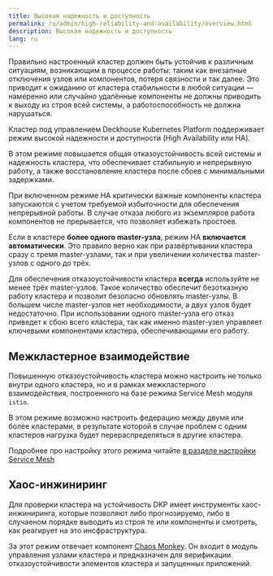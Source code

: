 ```yaml
---
title: Высокая надежность и доступность
permalink: ru/admin/high-reliability-and-availability/overview.html
description: Высокая надежность и доступность
lang: ru
---
```


Правильно настроенный кластер должен быть устойчив к различным ситуациям, возникающим в процессе работы: таким как внезапные отключения узлов или компонентов, потеря связности и так далее. Это приводит к ожиданию от кластера стабильности в любой ситуации — намеренно или случайно удалённые компоненты не должны приводить к выходу из строя всей системы, а работоспособность не должна нарушаться.

Кластер под управлением Deckhouse Kubernetes Platform поддерживает режим высокой надежности и доступности (High Availability или HA).

В этом режиме повышается общая отказоустойчивость всей системы и надежность кластера, что обеспечивает стабильную и непрерывную работу, а также восстановление кластера после сбоев с минимальными задержками.

При включенном режиме HA критически важные компоненты кластера запускаются с учетом требуемой избыточности для обеспечения непрерывной работы. В случае отказа любого из экземпляров работа компонентов не прерывается, что позволяет избежать простоев.

Если в кластере **более одного master-узла**, режим HA **включается автоматически**. Это правило верно как при развёртывании кластера сразу с тремя master-узлами, так и при увеличении количества master-узлов с одного до трёх.

Для обеспечения отказоустойчивости кластера **всегда** используйте не менее трёх master-узлов. Такое количество обеспечит безотказную работу кластера и позволит безопасно обновлять master-узлы. В большем числе master-узлов нет необходимости, а двух узлов будет недостаточно. При использовании одного master-узла его отказ приведет к сбою всего кластера, так как именно master-узел управляет ключевыми компонентами кластера, обеспечивающими его работу.

## Межкластерное взаимодействие

Повышенную отказоустойчивость кластера можно настроить не только внутри одного кластера, но и в рамках межкластерного взаимодействия, построенного на базе режима Service Mesh модуля `istio`.

В этом режиме возможно настроить федерацию между двумя или более кластерами, в результате которой в случае проблем с одним кластеров нагрузка будет перераспределяться в другие кластера.

Подробнее про настройку этого режима читайте [в разделе настройки Service Mesh](../network/service-mesh-overview.html)

## Хаос-инжиниринг

Для проверки кластера на устойчивость DKP имеет инструменты хаос-инжиниринга, которые позволяют либо прогнозируемо, либо в случаеном порядке выводить из строя те или компоненты и смотреть, как реагирует на это инсфраструктура.

За этот режим отвечает компонент [Chaos Monkey](./chaos-engineering.html). Он входит в модуль управления узлами кластера и предназначен для верификации отказоустойчивости элементов кластера и запущенных приложений.
